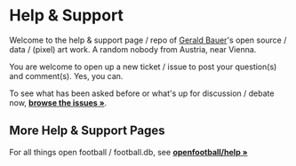 # Help & Support


Welcome to the help & support page / repo of [Gerald Bauer](https://github.com/geraldb)'s open source / data / (pixel) art work.
A random nobody from Austria, near Vienna.


You are welcome to open up a new ticket / issue
to post your question(s) and comment(s).  Yes, you can.


To see what has been asked before
or what's up for discussion / debate now,
[**browse the issues »**](https://github.com/geraldb/help/issues).





## More Help & Support Pages

For all things open football / football.db,
see [**openfootball/help »**](https://github.com/openfootball/help)



